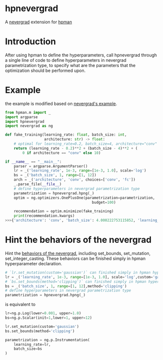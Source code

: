 # hpnevergrad

A [nevergrad](https://github.com/facebookresearch/nevergrad/) extension for [hpman](https://github.com/megvii-research/hpman)

# Introduction
After using hpman to define the hyperparameters, call hpnevergrad through a single line of code to define hyperparameters in nevergrad parametrization type, to specify what are the parameters that the optimization should be performed upon.

# Example
the example is modified based on [nevergrad's example](https://github.com/facebookresearch/nevergrad/blob/master/README.md).
```python
from hpman.m import _
import argparse
import hpnevergrad
import nevergrad as ng

def fake_training(learning_rate: float, batch_size: int,
                  architecture: str) -> float:
    # optimal for learning_rate=0.2, batch_size=4, architecture="conv"
    return (learning_rate - 0.2)**2 + (batch_size - 4)**2 + (
        0 if architecture == "conv" else 10)

if __name__ == "__main__":
    parser = argparse.ArgumentParser()
    lr = _('learning_rate', 1e-3, range=[1e-3, 1.0], scale='log')
    bs = _('batch_size', 1, range=[1, 12])  
    arch = _('architecture', 'conv', choices=['conv', 'fc'])
    _.parse_file(__file__)
    # define hyperparameters in nevergrad parametrization type
    parametrization = hpnevergrad.hpng(_)
    optim = ng.optimizers.OnePlusOne(parametrization=parametrization,
                                        budget=100)
                                        
    recommendation = optim.minimize(fake_training)
    print(recommendation.kwargs)
>>>{'architecture': 'conv', 'batch_size': 4.000222753115852, 'learning_rate': 0.21394340980606086}
```


# Hint the behaviors of the nevergrad
Hint the [behaviors of the nevergrad](https://facebookresearch.github.io/nevergrad/parametrization_ref.html#nevergrad.p.Array), including set_bounds, set_mutation, set_integer_casting. These behaviors can be finished simply in hpman hyperparameter declaration.
```python
# `lr.set_mutation(custom='gaussian')` can finished simply in hpman hyperparameter declaration.
lr = _('learning_rate', 1e-3, range=[1e-3, 1.0], scale='log',custom='gaussian')
# `bs.set_bounds(method='clipping')` can finished simply in hpman hyperparameter declaration.
bs = _('batch_size', 1, range=[1, 12],method='clipping')  
# define hyperparameters in nevergrad parametrization type
parametrization = hpnevergrad.hpng(_)
```
is equivalent to
```python
lr=ng.p.Log(lower=0.001, upper=1.0)
bs=ng.p.Scalar(init=1,lower=1, upper=12)

lr.set_mutation(custom='gaussian')
bs.set_bounds(method='clipping')

parametrization = ng.p.Instrumentation(
    learning_rate=lr,
    batch_size=bs
)
```